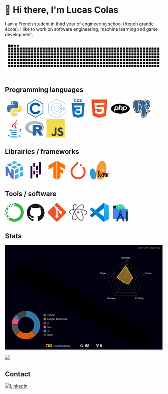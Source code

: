 # 👋 Hi there, I'm Lucas Colas

I am a French student in third year of engineering school (french grande école). I like to work on software engineering, machine learning and game development.

![snake gif](https://github.com/LucasColas/lucascolas/blob/output/github-contribution-grid-snake.svg)

## Programming languages


  <div>
    <img src="https://github.com/devicons/devicon/blob/master/icons/python/python-original.svg" title="python"  alt="python" width="60" height="60"/>&nbsp;
    <img src="https://github.com/devicons/devicon/blob/master/icons/c/c-line.svg" title="C" alt="C" width="60" height="60"/>&nbsp;
    <img src="https://github.com/devicons/devicon/blob/master/icons/cplusplus/cplusplus-line.svg" title="C++" alt="C++" width="60" height="60"/>&nbsp;
    <img src="https://github.com/devicons/devicon/blob/master/icons/css3/css3-plain-wordmark.svg"  title="CSS" alt="CSS" width="60" height="60"/>&nbsp;
    <img src="https://github.com/devicons/devicon/blob/master/icons/html5/html5-original.svg" title="HTML5" alt="HTML" width="60" height="60"/>&nbsp;
    <img src="https://github.com/devicons/devicon/blob/master/icons/php/php-plain.svg" title="PHP"  alt="PHP" width="60" height="60"/>&nbsp;
    <img src="https://github.com/devicons/devicon/blob/master/icons/postgresql/postgresql-original.svg" title="postgresql"  alt="postgresql" width="60" height="60"/> 
    <img src="https://github.com/devicons/devicon/blob/master/icons/java/java-original.svg" title="Java"  alt="Java" width="60" height="60"/> 
    <img src="https://github.com/devicons/devicon/blob/master/icons/r/r-original.svg" title="R"  alt="R" width="60" height="60"/>&nbsp;
    <img src="https://github.com/devicons/devicon/blob/master/icons/javascript/javascript-original.svg" title="JavaScript"  alt="JavaScript" width="60" height="60"/>&nbsp;
  </div>

## Librairies / frameworks
<img src="https://github.com/devicons/devicon/blob/master/icons/numpy/numpy-original.svg" title="Numpy"  alt="Numpy" width="60" height="60"/>&nbsp;
<img src="https://github.com/devicons/devicon/blob/master/icons/pandas/pandas-original.svg" title="Pandas"  alt="Pandas" width="60" height="60"/>&nbsp;
<img src="https://github.com/devicons/devicon/blob/master/icons/tensorflow/tensorflow-original.svg" title="Tensorflow"  alt="Tensorflow" width="60" height="60"/>&nbsp;
<img src="https://github.com/devicons/devicon/blob/master/icons/pytorch/pytorch-original.svg" title="PyTorch"  alt="PyTorch" width="60" height="60"/>&nbsp;
<img src="https://github.com/scikit-learn/scikit-learn/blob/main/doc/logos/scikit-learn-logo-without-subtitle.svg" title="Scikit-learn"  alt="Scikit-learn" width="60" height="60"/>&nbsp;

## Tools / software
<img src="https://github.com/devicons/devicon/blob/master/icons/anaconda/anaconda-original.svg" title="Anaconda"  alt="Ancaonda" width="60" height="60"/>&nbsp;
<img src="https://github.com/devicons/devicon/blob/master/icons/github/github-original.svg" title="Github"  alt="Github" width="60" height="60"/>&nbsp;
<img src="https://github.com/devicons/devicon/blob/master/icons/git/git-original.svg" title="Git"  alt="Git" width="60" height="60"/>&nbsp;
<img src="https://github.com/devicons/devicon/blob/master/icons/atom/atom-original.svg" title="Atom"  alt="Atom" width="60" height="60"/>&nbsp;
<img src="https://github.com/devicons/devicon/blob/master/icons/vscode/vscode-original.svg" title="VS Code"  alt="VS Code" width="60" height="60"/>&nbsp;
<img src="https://github.com/devicons/devicon/blob/master/icons/androidstudio/androidstudio-original.svg" title="Android Studio"  alt="Android Studio" width="60" height="60"/>&nbsp;





## Stats

<p align="center">
	<a href="./profile-3d-contrib/profile-night-green.svg">
		<img width="900em" src="./profile-3d-contrib/profile-night-rainbow.svg">
	</a>
</p>

<img src="https://visitor-badge.glitch.me/badge?page_id=lucascolas&left_color=green&right_color=red" height="30"/>



## Contact

[![LinkedIn](https://img.shields.io/badge/-LINKEDIN-0077B5?style=for-the-badge&logo=linkedin&logoColor=white)](https://www.linkedin.com/in/lucas-colas-95626919b/)



<!--
**LucasColas/lucascolas** is a ✨ _special_ ✨ repository because its `README.md` (this file) appears on your GitHub profile.



Here are some ideas to get you started:

- 🔭 I’m currently working on ...
- 🌱 I’m currently learning ...
- 👯 I’m looking to collaborate on ...
- 🤔 I’m looking for help with ...
- 💬 Ask me about ...
- 📫 How to reach me: ...
- 😄 Pronouns: ...
- ⚡ Fun fact: ...
-->
